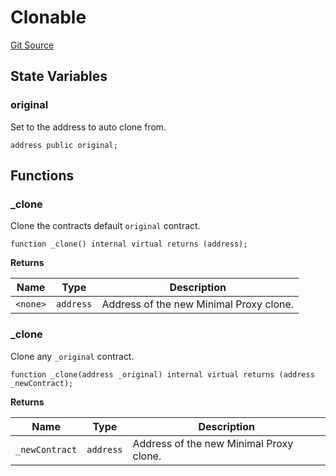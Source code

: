 # Clonable
[Git Source](https://github.com/yearn/tokenized-strategy-periphery/blob/naster/src/utils/Clonable.sol)


## State Variables
### original
Set to the address to auto clone from.


```solidity
address public original;
```


## Functions
### _clone

Clone the contracts default `original` contract.


```solidity
function _clone() internal virtual returns (address);
```
**Returns**

|Name|Type|Description|
|----|----|-----------|
|`<none>`|`address`|Address of the new Minimal Proxy clone.|


### _clone

Clone any `_original` contract.


```solidity
function _clone(address _original) internal virtual returns (address _newContract);
```
**Returns**

|Name|Type|Description|
|----|----|-----------|
|`_newContract`|`address`|Address of the new Minimal Proxy clone.|



